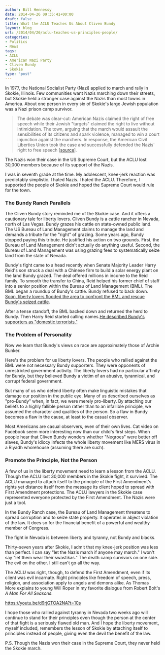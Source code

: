 ```yaml
---
author: Bill Hennessy
date: 2014-04-26 09:35:41+00:00
draft: false
title: What the ACLU Teaches Us About Cliven Bundy
layout: blog
url: /2014/04/26/aclu-teaches-us-principles-people/
categories:
- Politics
- News
tags:
- ACLU
- American Nazi Party
- Cliven Bundy
- Skokie
type: "post"
---
```


In 1977, the National Socialist Party (Nazi) applied to march and rally in Skokie, Illinois. Few communities want Nazis marching down their streets, but Skokie held a stronger case against the Nazis than most towns in America. About one person in every six of Skokie's large Jewish population was a Nazi prison camp survivor.



> The debate was clear-cut: American Nazis claimed the right of free speech while their Jewish "targets" claimed the right to live without intimidation. The town, arguing that the march would assault the sensibilities of its citizens and spark violence, managed to win a court injunction against the marchers. In response, the American Civil Liberties Union took the case and successfully defended the Nazis' right to free speech [[source](https://www.kansaspress.ku.edu/strwhe.html)].



The Nazis won their case in the US Supreme Court, but the ACLU lost 30,000 members because of its support of the Nazis.

I was in seventh grade at the time. My adolescent, knee-jerk reaction was predictably simplistic. I hated Nazis. I hated the ACLU. Therefore, I supported the people of Skokie and hoped the Supreme Court would rule for the town.



### The Bundy Ranch Parallels



The Cliven Bundy story reminded me of the Skokie case. And it offers a cautionary tale for liberty lovers. Cliven Bundy is a cattle rancher in Nevada, north of Las Vegas. Bundy grazes his cattle on state-owned public land. The US Bureau of Land Management claims to manage the land and demands a tribute for the "right" of grazing. Some years ago, Bundy stopped paying this tribute. He justified his action on two grounds. First, the Bureau of Land Management didn't actually do anything useful. Second, the Bureau of Land Management was using grazing fees to systematically seize land from the state of Nevada. 

Bundy's fight came to a head recently when Senate Majority Leader Harry Reid's son struck a deal with a Chinese firm to build a solar energy plant on the land Bundy grazed. The deal offered millions in income to the Reid family. To smooth the transfer to China, Reid helped his former chief of staff into a senior position within the Bureau of Land Management (BML). The BML began a roundup of Bundy's cattle. Bundy refused to back down. [Soon, liberty lovers flooded the area to confront the BML and rescue Bundy's seized cattle](https://hennessysview.com/2014/04/12/governments-surrender-cliven-bundy-destroys-talebs-weak-argument-gun-control/).

After a tense standoff, the BML backed down and returned the herd to Bundy. Then Harry Reid started calling names.[He described Bundy's supporters as "domestic terrorists."](https://hennessysview.com/2014/04/13/government-create-free-speech-zones/)



### The Problem of Personality



Now we learn that Bundy's views on race are approximately those of Archie Bunker.

Here's the problem for us liberty lovers. The people who rallied against the BML were not necessary Bundy supporters. They were opponents of unrestricted government activity. The liberty lovers had no particular affinity for Bundy, but they believed Bundy a victim of an abusive, tyrannical, and corrupt federal government.

But many of us who defend liberty often make linguistic mistakes that damage our position in the public eye. Many of us described ourselves as "pro-Bundy" when, in fact, we were merely pro-liberty. By attaching our beliefs to a highly fallible person rather than to an infallible principle, we assumed the character and qualities of the person. So a flaw in Bundy becomes a flaw in the cause, at least to the casual observer.

Most Americans are casual observers, even of their own lives. Cat video on Facebook seem more interesting now than our child's first steps. When people hear that Cliven Bundy wonders whether "Negroes" were better off slaves, Bundy's idiocy infects the whole liberty movement like MERS virus in a Riyadh whorehouse (assuming there are such).



### Promote the Principle, Not the Person



A few of us in the liberty movement need to learn a lesson from the ACLU. Though the ACLU lost 30,000 members in the Skokie fight, it survived. The ACLU managed to attach itself to the principle of the First Amendment's rights yet distance itself from the message its client hoped to spread with First Amendment protections. The ACLU lawyers in the Skokie case represented everyone protected by the First Amendment. The Nazis were just a tool.

In the Bundy Ranch case, the Bureau of Land Management threatens to spread corruption and to seize state property. It operates in abject violation of the law. It does so for the financial benefit of a powerful and wealthy member of Congress.

The fight in Nevada is between liberty and tyranny, not Bundy and blacks.

Thirty-seven years after Skokie, I admit that my knee-jerk position was less than perfect. I can say "let the Nazis march if anyone may march." I won't say "let them wear their swastikas." The death camp survivors on one side. The evil on the other. I still can't go all the way.

The ACLU was right, though, to defend the First Amendment, even if its client was evil incarnate. Right principles like freedom of speech, press, religion, and association apply to angels and demons alike. As Thomas More explains to young Will Roper in my favorite dialogue from Robert Bolt's _A Man For All Seasons_:

https://youtu.be/d9rjGTOA2NA?t=10s

I hope those who rallied against tyranny in Nevada two weeks ago will continue to stand for their principles even though the person at the center of that fight is a seriously flawed old man. And I hope the liberty movement, myself included, remembers the lesson of Skokie by attaching itself to principles instead of people, giving even the devil the benefit of the law.

P.S. Though the Nazis won their case in the Supreme Court, they never held the Skokie march.
